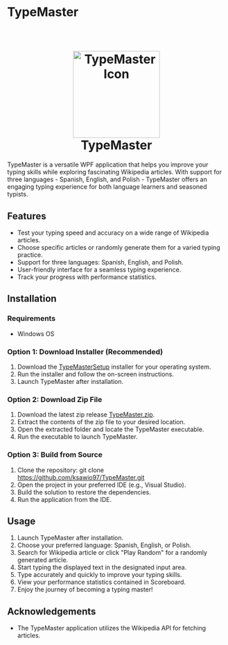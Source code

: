 
# TypeMaster
<h1 align="center">
  <br>
  <img src="TypeMaster/TypeMasterIcon.ico" alt="TypeMaster Icon" width="200">
  <br>
  TypeMaster
  <br>
</h1>

TypeMaster is a versatile WPF application that helps you improve your typing skills while exploring fascinating Wikipedia articles. With support for three languages - Spanish, English, and Polish - TypeMaster offers an engaging typing experience for both language learners and seasoned typists.

## Features

- Test your typing speed and accuracy on a wide range of Wikipedia articles.
- Choose specific articles or randomly generate them for a varied typing practice.
- Support for three languages: Spanish, English, and Polish.
- User-friendly interface for a seamless typing experience.
- Track your progress with performance statistics.

## Installation

### Requirements

- Windows OS

### Option 1: Download Installer (Recommended)

1. Download the [TypeMasterSetup](Installation/Installer/TypeMasterSetup.msi) installer for your operating system.
2. Run the installer and follow the on-screen instructions.
3. Launch TypeMaster after installation.

### Option 2: Download Zip File

1. Download the latest zip release [TypeMaster.zip](Installation/TypeMaster.zip).
2. Extract the contents of the zip file to your desired location.
3. Open the extracted folder and locate the TypeMaster executable.
4. Run the executable to launch TypeMaster.

### Option 3: Build from Source

1. Clone the repository: git clone https://github.com/ksawio97/TypeMaster.git 
2.  Open the project in your preferred IDE (e.g., Visual Studio).
3.  Build the solution to restore the dependencies.
4.  Run the application from the IDE.
## Usage

1.  Launch TypeMaster after installation.
2.  Choose your preferred language: Spanish, English, or Polish.
3.  Search for Wikipedia article or click "Play Random" for a randomly generated article.
4.  Start typing the displayed text in the designated input area.
5.  Type accurately and quickly to improve your typing skills.
6.  View your performance statistics contained in Scoreboard.
7.  Enjoy the journey of becoming a typing master!

## Acknowledgements

-   The TypeMaster application utilizes the Wikipedia API for fetching articles.
